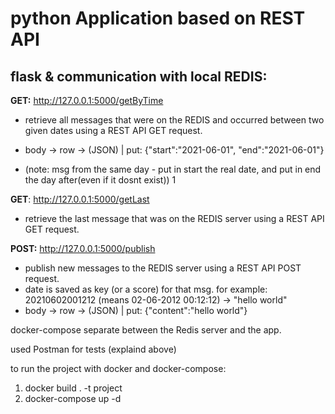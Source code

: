 # **python Application based on REST API**

## flask & communication with local REDIS:
  
  **GET:** http://127.0.0.1:5000/getByTime 
  - retrieve all messages that were on the REDIS and occurred between two given dates using a REST API GET request.
  - body -> row -> (JSON) | put: {"start":"2021-06-01", "end":"2021-06-01"} 
        
  - (note: msg from the same day - put in start the real date, and put in end the day after(even if it dosnt exist)) 1
      
  **GET**: http://127.0.0.1:5000/getLast
  - retrieve the last message that was on the REDIS server using a REST API GET request.
  
  **POST:** http://127.0.0.1:5000/publish
  - publish new messages to the REDIS server using a REST API POST request.
  - date is saved as key (or a score) for that msg. for example: 20210602001212 (means 02-06-2012 00:12:12) -> "hello world" 
  - body -> row -> (JSON) | put: {"content":"hello world"} 
        
docker-compose separate between the Redis server and the app. 

used Postman for tests (explaind above)

to run the project with docker and docker-compose:
1. docker build . -t project  
2. docker-compose up -d
        
      
